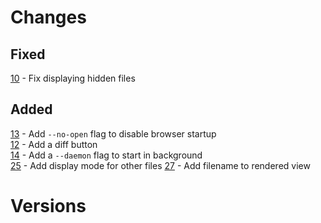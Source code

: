# Changes
## Fixed
[10] - Fix displaying hidden files  
## Added
[13] - Add `--no-open` flag to disable browser startup  
[12] - Add a diff button  
[14] - Add a `--daemon` flag to start in background  
[25] - Add display mode for other files
[27] - Add filename to rendered view

# Versions


[10]: https://github.com/wojciechkepka/gomd/issues/10
[13]: https://github.com/wojciechkepka/gomd/issues/13
[12]: https://github.com/wojciechkepka/gomd/issues/12
[14]: https://github.com/wojciechkepka/gomd/issues/14
[25]: https://github.com/wojciechkepka/gomd/issues/25
[27]: https://github.com/wojciechkepka/gomd/issues/27
